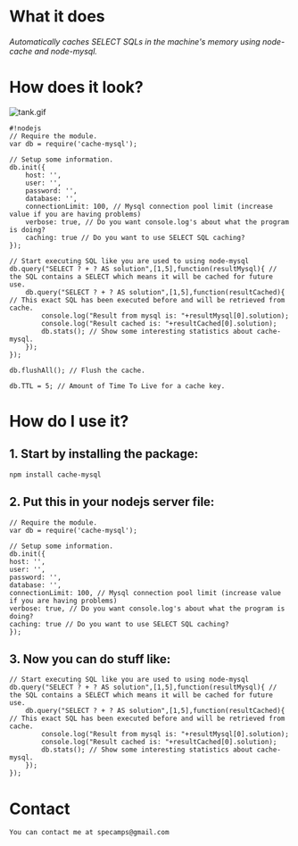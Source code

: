 # What it does

###### Automatically caches SELECT SQLs in the machine's memory using node-cache and node-mysql.  ######


# How does it look?

![tank.gif](https://bitbucket.org/repo/jjGr8o/images/2064265396-tank.gif)

```
#!nodejs
// Require the module.
var db = require('cache-mysql');

// Setup some information.
db.init({
	host: '',
	user: '',
	password: '',
	database: '',
	connectionLimit: 100, // Mysql connection pool limit (increase value if you are having problems)
	verbose: true, // Do you want console.log's about what the program is doing?
	caching: true // Do you want to use SELECT SQL caching?
});

// Start executing SQL like you are used to using node-mysql
db.query("SELECT ? + ? AS solution",[1,5],function(resultMysql){ // the SQL contains a SELECT which means it will be cached for future use.
	db.query("SELECT ? + ? AS solution",[1,5],function(resultCached){ // This exact SQL has been executed before and will be retrieved from cache.
		console.log("Result from mysql is: "+resultMysql[0].solution);
		console.log("Result cached is: "+resultCached[0].solution);
		db.stats(); // Show some interesting statistics about cache-mysql.
	});
});

db.flushAll(); // Flush the cache.

db.TTL = 5; // Amount of Time To Live for a cache key.
```



#  How do I use it?

## 1. Start by installing the package:
    npm install cache-mysql

## 2. Put this in your nodejs server file:

    // Require the module.
    var db = require('cache-mysql');

    // Setup some information.
    db.init({
	host: '',
	user: '',
	password: '',
	database: '',
	connectionLimit: 100, // Mysql connection pool limit (increase value if you are having problems)
	verbose: true, // Do you want console.log's about what the program is doing?
	caching: true // Do you want to use SELECT SQL caching?
    });




	
## 3. Now you can do stuff like:
    // Start executing SQL like you are used to using node-mysql
    db.query("SELECT ? + ? AS solution",[1,5],function(resultMysql){ // the SQL contains a SELECT which means it will be cached for future use.
        db.query("SELECT ? + ? AS solution",[1,5],function(resultCached){ // This exact SQL has been executed before and will be retrieved from cache.
            console.log("Result from mysql is: "+resultMysql[0].solution);
            console.log("Result cached is: "+resultCached[0].solution);
            db.stats(); // Show some interesting statistics about cache-mysql.
        });
    });

# Contact
    You can contact me at specamps@gmail.com